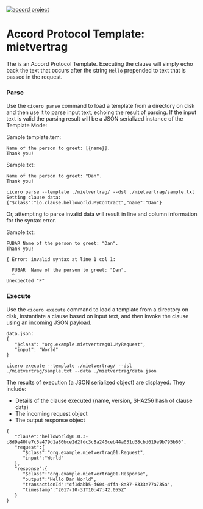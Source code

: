 [![accord project](https://img.shields.io/badge/powered%20by-accord%20project-19C6C8.svg)](https://www.accordproject.org/)

# Accord Protocol Template: mietvertrag

The is an Accord Protocol Template. Executing the clause will simply echo back the text that occurs after the string `Hello` prepended to text that is passed in the request.

### Parse
Use the `cicero parse` command to load a template from a directory on disk and then use it to parse input text, echoing the result of parsing. If the input text is valid the parsing result will be a JSON serialized instance of the Template Mode:

Sample template.tem:

```
Name of the person to greet: [{name}].
Thank you!
```

Sample.txt:

```
Name of the person to greet: "Dan".
Thank you!
```

```
cicero parse --template ./mietvertrag/ --dsl ./mietvertrag/sample.txt
Setting clause data: {"$class":"io.clause.helloworld.MyContract","name":"Dan"}
```

Or, attempting to parse invalid data will result in line and column information for the syntax error.

Sample.txt:

```
FUBAR Name of the person to greet: "Dan".
Thank you!
```

```
{ Error: invalid syntax at line 1 col 1:

  FUBAR  Name of the person to greet: "Dan".
  ^
Unexpected "F"
```

### Execute
Use the `cicero execute` command to load a template from a directory on disk, instantiate a clause based on input text, and then invoke the clause using an incoming JSON payload.

```
data.json:
{
   "$class": "org.example.mietvertrag01.MyRequest",
   "input": "World"
}
```

```
cicero execute --template ./mietvertrag/ --dsl ./mietvertrag/sample.txt --data ./mietvertrag/data.json 
```

The results of execution (a JSON serialized object) are displayed. They include:
* Details of the clause executed (name, version, SHA256 hash of clause data)
* The incoming request object
* The output response object

```
{
   "clause":"helloworld@0.0.3-c8d9e40fe7c5a479d1a80bce2d2fdc3c8a240ceb44a031d38cbd619e9b795b60",
   "request":{
      "$class":"org.example.mietvertrag01.Request",
      "input":"World"
   },
   "response":{
      "$class":"org.example.mietvertrag01.Response",
      "output":"Hello Dan World",
      "transactionId":"cf1dabb5-d604-4ffa-8a87-8333e77a735a",
      "timestamp":"2017-10-31T10:47:42.055Z"
   }
}
```